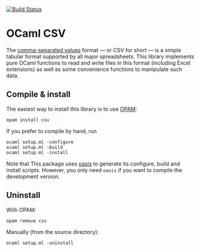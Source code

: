 [![Build Status](https://travis-ci.org/Chris00/ocaml-csv.svg?branch=master)](https://travis-ci.org/Chris00/ocaml-csv)

OCaml CSV
=========

The [comma-separated values](http://en.wikipedia.org/wiki/Comma-separated_values)
format — or CSV for short — is a simple tabular format supported by
all major spreadsheets.  This library implements pure OCaml functions
to read and write files in this format (including Excel extensions) as
well as some convenience functions to manipulate such data.

Compile & install
-----------------

The easiest way to install this library is to use
[OPAM](http://opam.ocaml.org/):

    opam install csv

If you prefer to compile by hand, run

    ocaml setup.ml -configure
    ocaml setup.ml -build
    ocaml setup.ml -install

Note that This package uses [oasis](https://github.com/ocaml/oasis) to
generate its configure, build and install scripts.  However, you only
need `oasis` if you want to compile the development version.

Uninstall
---------

With OPAM:

    opam remove csv

Manually (from the source directory):

    ocaml setup.ml -uninstall

